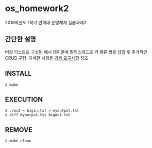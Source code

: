 # os_homework2

2018학년도 1학기 인하대 운영체제 실습과제2

## 간단한 설명

버킷 리스트로 구성된 해시 테이블에 멀티스레드로 키 밸류 쌍을 삽입 후 추가적인 CRUD 구현. 자세한 사항은
[과제 요구사항](https://github.com/drzix/os_homework2/blob/master/2018_OS_homework2_0601.docx) 참조

## INSTALL

```
$ make
```

## EXECUTION

```
$ ./os2 < bigin.txt > myoutput.txt
$ diff myoutput.txt bigout.txt
```

## REMOVE

```
$ make clean
```
